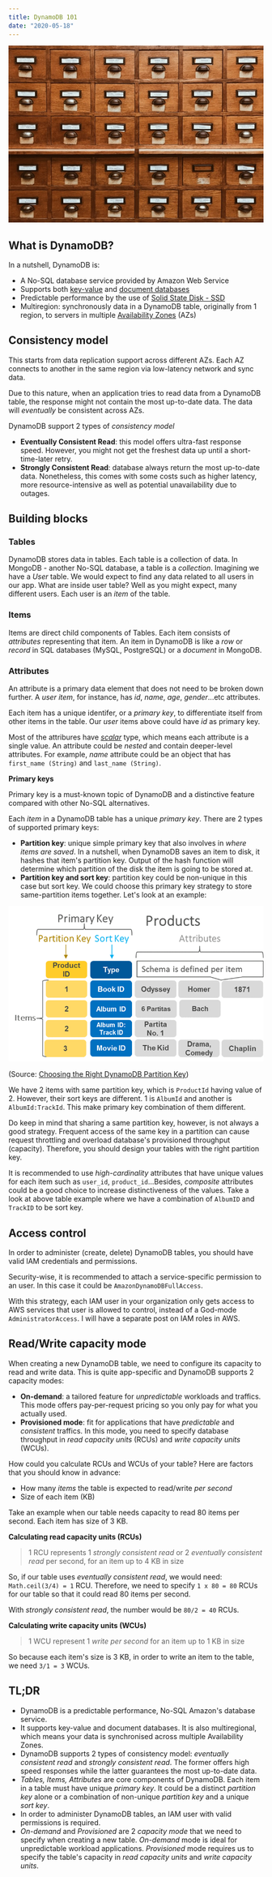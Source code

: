 ```yaml
---
title: DynamoDB 101
date: "2020-05-18"
---
```

![database background](assets/database-background.jpg)
## What is DynamoDB?
In a nutshell, DynamoDB is:
* A No-SQL database service provided by Amazon Web Service
* Supports both [key-value](https://aws.amazon.com/nosql/key-value/) and [document databases](https://aws.amazon.com/nosql/document/)
* Predictable performance by the use of [Solid State Disk - SSD](https://en.wikipedia.org/wiki/Solid-state_drive)
* Multiregion: synchronously data in a DynamoDB table, originally from 1 region, to servers in multiple [Availability Zones](https://docs.aws.amazon.com/AWSEC2/latest/UserGuide/using-regions-availability-zones.html) (AZs)

## Consistency model
This starts from data replication support across different AZs. Each AZ connects to another in the same region via low-latency network and sync data.

Due to this nature, when an application tries to read data from a DynamoDB table, the response might not contain the most up-to-date data. The data will *eventually* be consistent across AZs.

DynamoDB support 2 types of *consistency model*
* **Eventually Consistent Read**: this model offers ultra-fast response speed. However, you might not get the freshest data up until a short-time-later retry.
* **Strongly Consistent Read**: database always return the most up-to-date data. Nonetheless, this comes with some costs such as higher latency, more resource-intensive as well as potential unavailability due to outages.

## Building blocks
### Tables
DynamoDB stores data in tables. Each table is a collection of data. In MongoDB - another No-SQL database, a table is a *collection*. Imagining we have a *User* table. We would expect to find any data related to all users in our app. What are inside user table? Well as you might expect, many different users. Each user is an *item* of the table.

### Items
Items are direct child components of Tables. Each item consists of *attributes* representing that item. An item in DynamoDB is like a *row* or *record* in SQL databases (MySQL, PostgreSQL) or a *document* in MongoDB.

### Attributes
An attribute is a primary data element that does not need to be broken down further. A *user item*, for instance, has *id*, *name*, *age*, *gender*...etc attributes.

Each item has a unique identifer, or a *primary key*, to differentiate itself from other items in the table. Our *user* items above could have *id* as primary key.

Most of the attribures have [*scalar*](https://stackoverflow.com/questions/6623130/scalar-vs-primitive-data-type-are-they-the-same-thing) type, which means each attribute is a single value. An attribute could be *nested* and contain deeper-level attributes. For example, *name* attribute could be an object that has `first_name (String)` and `last_name (String)`.

**Primary keys**

Primary key is a must-known topic of DynamoDB and a distinctive feature compared with other No-SQL alternatives.

Each *item* in a DynamoDB table has a unique *primary key*. There are 2 types of supported primary keys:
* **Partition key**: unique simple primary key that also involves in *where items are saved*. In a nutshell, when DynamoDB saves an item to disk, it hashes that item's partition key. Output of the hash function will determine which partition of the disk the item is going to be stored at.
* **Partition key and sort key**: partition key could be non-unique in this case but sort key. We could choose this primary key strategy to store same-partition items together. Let's look at an example:

![dynamo db partition key](./assets/dynamodb-partition-key.png)

(Source: [Choosing the Right DynamoDB Partition Key](https://aws.amazon.com/blogs/database/choosing-the-right-dynamodb-partition-key/))

We have 2 items with same partition key, which is `ProductId` having value of 2. However, their sort keys are different. 1 is `AlbumId` and another is `AlbumId:TrackId`. This make primary key combination of them different.

Do keep in mind that sharing a same partition key, however, is not always a good strategy. Frequent access of the same key in a partition can cause request throttling and overload database's provisioned throughput (capacity). Therefore, you should design your tables with the right partition key.

It is recommended to use *high-cardinality* attributes that have unique values for each item such as `user_id`, `product_id`...Besides, *composite* attributes could be a good choice to increase distinctiveness of the values. Take a look at above table example where we have a combination of `AlbumID` and `TrackID` to be sort key.

## Access control
In order to administer (create, delete) DynamoDB tables, you should have valid IAM credentials and permissions.

Security-wise, it is recommended to attach a service-specific permission to an user. In this case it could be `AmazonDynamoDBFullAccess`.

With this strategy, each IAM user in your organization only gets access to AWS services that user is allowed to control, instead of a God-mode `AdministratorAccess`. I will have a separate post on IAM roles in AWS.

## Read/Write capacity mode
When creating a new DynamoDB table, we need to configure its capacity to read and write data. This is quite app-specific and DynamoDB supports 2 capacity modes:
* **On-demand**: a tailored feature for *unpredictable* workloads and traffics. This mode offers pay-per-request pricing so you only pay for what you actually used.
* **Provisioned mode**: fit for applications that have *predictable* and *consistent* traffics. In this mode, you need to specify database throughput in *read capacity units* (RCUs) and *write capacity units* (WCUs).

How could you calculate RCUs and WCUs of your table? Here are factors that you should know in advance:
* How many *items* the table is expected to read/write *per second*
* Size of each item (KB)

Take an example when our table needs capacity to read 80 items per second. Each item has size of 3 KB.

**Calculating read capacity units (RCUs)**
> 1 RCU represents 1 *strongly consistent read* or 2 *eventually consistent read* per second, for an item up to 4 KB in size

So, if our table uses *eventually consistent read*, we would need: `Math.ceil(3/4) = 1` RCU. Therefore, we need to specify `1 x 80 = 80` RCUs for our table so that it could read 80 items per second.

With *strongly consistent read*, the number would be `80/2 = 40` RCUs.

**Calculating write capacity units (WCUs)**
> 1 WCU represent 1 *write per second* for an item up to 1 KB in size

So because each item's size is 3 KB, in order to write an item to the table, we need `3/1 = 3` WCUs.

## TL;DR
* DynamoDB is a predictable performance, No-SQL Amazon's database service.
* It supports key-value and document databases. It is also multiregional, which means your data is synchronised across multiple Availability Zones.
* DynamoDB supports 2 types of consistency model: *eventually consistent read* and *strongly consistent read*. The former offers high speed responses while the latter guarantees the most up-to-date data.
* *Tables, Items, Attributes* are core components of DynamoDB. Each item in a table must have unique *primary key*. It could be a distinct *partition key* alone or a combination of non-unique *partition key* and a unique *sort key*.
* In order to administer DynamoDB tables, an IAM user with valid permissions is required.
* *On-demand* and *Provisioned* are 2 *capacity mode* that we need to specify when creating a new table. *On-demand* mode is ideal for unpredictable workload applications. *Provisioned* mode requires us to specify the table's capacity in *read capacity units* and *write capacity units*.